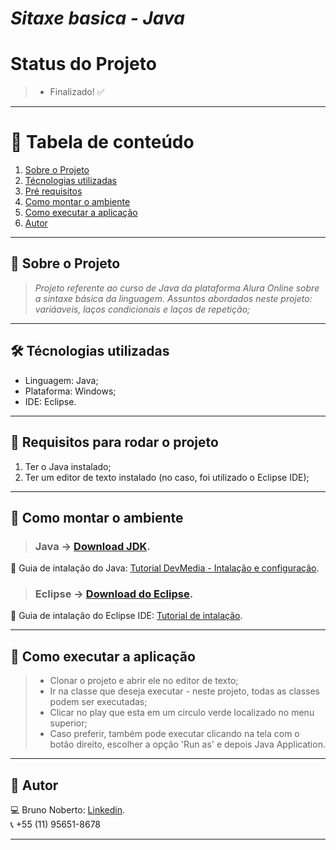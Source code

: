 # *Sitaxe basica - Java*

# Status do Projeto
> - Finalizado! :white_check_mark:

*******
# :file_folder: Tabela de conteúdo
1. [Sobre o Projeto](#sobre)
2. [Técnologias utilizadas](#ferramentas)
3. [Pré requisitos](#requisitos)
4. [Como montar o ambiente](#ambiente)
5. [Como executar a aplicação](#execucao)
6. [Autor](#autor)

*******

<div id='sobre'/>

## :file_folder: Sobre o Projeto
>*Projeto referente ao curso de Java da plataforma Alura Online sobre a sintaxe básica da linguagem.
Assuntos abordados neste projeto: variáaveis, laços condicionais e laços de repetição;*

*******

<div id='ferramentas'/>

## 🛠 Técnologias utilizadas
- Linguagem: Java;
- Plataforma: Windows;
- IDE: Eclipse.

*******

<div id='requisitos'/>

## :file_folder: Requisitos para rodar o projeto
1. Ter o Java instalado;
2. Ter um editor de texto instalado (no caso, foi utilizado o Eclipse IDE);

*******

<div id='ambiente'/>

## :file_folder: Como montar o ambiente

> ### Java -> [Download JDK](https://www.oracle.com/java/technologies/javase-downloads.html).
:pushpin: Guia de intalação do Java: [Tutorial DevMedia - Intalação e configuração](https://www.devmedia.com.br/instalacao-e-configuracao-do-pacote-java-jdk/23749).

> ### Eclipse -> [Download do Eclipse](https://www.eclipse.org/).
:pushpin: Guia de intalação do Eclipse IDE: [Tutorial de intalação](https://medium.com/danielpadua/java-spring-boot-eclipse-7a1c4c364839).

*******

<div id='execucao'/>

## :file_folder: Como executar a aplicação

> - Clonar o projeto e abrir ele no editor de texto;
> - Ir na classe que deseja executar - neste projeto, todas as classes podem ser executadas;
> - Clicar no play que esta em um circulo verde localizado no menu superior;
> - Caso preferir, também pode executar clicando na tela com o botão direito, escolher a opção 'Run as' e depois Java Application.

*******

<div id='autor'/>

## :bust_in_silhouette: Autor
:computer: Bruno Noberto: [Linkedin](https://www.linkedin.com/in/bruno-noberto/).
<br/>
:telephone_receiver: +55 (11) 95651-8678
*******
